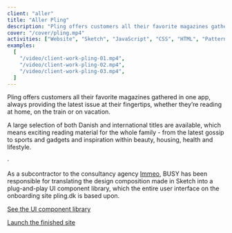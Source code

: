```yaml
---
client: "aller"
title: "Aller Pling"
description: "Pling offers customers all their favorite magazines gathered in one app, always providing the latest issue at their fingertips, whether they’re reading at home, on the train or on vacation."
cover: "/cover/pling.mp4"
activities: ["Website", "Sketch", "JavaScript", "CSS", "HTML", "Patternlab"]
examples:
  [
    "/video/client-work-pling-01.mp4",
    "/video/client-work-pling-02.mp4",
    "/video/client-work-pling-03.mp4",
  ]
---
```


Pling offers customers all their favorite magazines gathered in one app, always providing the latest issue at their fingertips, whether they’re reading at home, on the train or on vacation.

A large selection of both Danish and international titles are available, which means exciting reading material for the whole family - from the latest gossip to sports and gadgets and inspiration within beauty, housing, health and lifestyle.

&middot;

As a subcontractor to the consultancy agency [Immeo](https://immeo.dk), BUSY has been responsible for translating the design composition made in Sketch into a plug-and-play UI component library, which the entire user interface on the onboarding site pling.dk is based upon.

<a href="https://pling.busycph.dk" target="_blank">See the UI component library</a>

<a href="https://pling.dk" target="_blank">Launch the finished site</a>
